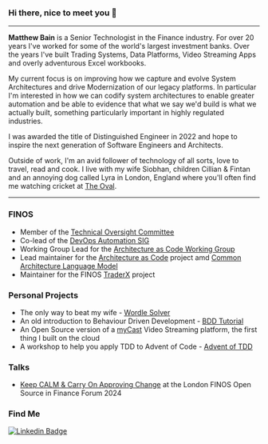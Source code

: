 ### Hi there, nice to meet you 👋
---

**Matthew Bain** is a Senior Technologist in the Finance industry. For over 20 years I've worked for some of the world's largest investment banks. Over the years I've built Trading Systems, Data Platforms, Video Streaming Apps and overly adventurous Excel workbooks.

My current focus is on improving how we capture and evolve System Architectures and drive Modernization of our legacy platforms. In particular I'm interested in how we can codify system architectures to enable greater automation and be able to evidence that what we say we'd build is what we actually built, something particularly important in highly regulated industries.

I was awarded the title of Distinguished Engineer in 2022 and hope to inspire the next generation of Software Engineers and Architects.

Outside of work, I'm an avid follower of technology of all sorts, love to travel, read and cook. I live with my wife Siobhan, children Cillian & Fintan and an annoying dog called Lyra in London, England where you'll often find me watching cricket at [The Oval](https://www.kiaoval.com/).

<!-- I occasionally post on my blog [The Accidental Architect](http://accidental-architect.com). -->

---

### FINOS
- Member of the [Technical Oversight Committee](https://github.com/finos/technical-oversight-committee/)
- Co-lead of the [DevOps Automation SIG](https://github.com/finos/devops-automation)
- Working Group Lead for the [Architecture as Code Working Group](https://github.com/finos/devops-automation/blob/main/docs/working-groups/aasc.mdx)
- Lead maintainer for the [Architecture as Code](https://github.com/finos/architecture-as-code) project amd [Common Architecture Language Model](https://github.com/finos/architecture-as-code/tree/main/calm)
- Maintainer for the FINOS [TraderX](https://github.com/finos/traderx) project

### Personal Projects
- The only way to beat my wife - [Wordle Solver](https://github.com/rocketstack-matt/wordle-solver)
- An old introduction to Behaviour Driven Development - [BDD Tutorial](https://github.com/rocketstack-matt/bdd)
- An Open Source version of a [myCast](https://github.com/rocketstack-matt/myCast) Video Streaming platform, the first thing I built on the cloud
- A workshop to help you apply TDD to Advent of Code - [Advent of TDD](https://github.com/jpgough/advent-of-tdd/)

### Talks
- [Keep CALM & Carry On Approving Change](https://www.youtube.com/watch?v=pKjRSMQjy6E) at the London FINOS Open Source in Finance Forum 2024

### Find Me
[![Linkedin Badge](https://img.shields.io/badge/-matthewbain-blue?style=flat-square&logo=Linkedin&logoColor=white&link=https://www.linkedin.com/in/matthewbain/)](https://www.linkedin.com/in/matthewbain/)
